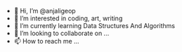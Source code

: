 - 👋 Hi, I’m @anjaligeop
- 👀 I’m interested in coding, art, writing
- 🌱 I’m currently learning Data Structures And Algorithms
- 💞️ I’m looking to collaborate on ...
- 📫 How to reach me ...

<!---
anjaligeop/anjaligeop is a ✨ special ✨ repository because its `README.md` (this file) appears on your GitHub profile.
You can click the Preview link to take a look at your changes.
--->
